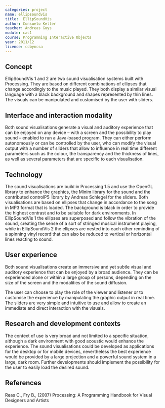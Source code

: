 ```yaml
---
categories: project
name: ellipsoundvis
title:  EllipSoundVis
author: Consuelo Keller
teacher: Andreas Guys
module: cas1
course: Programming Interactive Objects
year: 2011/12
licence: ccbyncsa
---
```


Concept
-------

EllipSoundVis 1 and 2 are two sound visualisation systems built with Processing. They are based on different combinations of ellipses that change accordingly to the music played. They both display a similar visual language with a black background and shapes represented by thin lines. The visuals can be manipulated and customised by the user with sliders.

Interface and interaction modality
----------------------------------

Both sound visualisations generate a visual and auditory experience that can be enjoyed on any device – with a screen and the possibility to play sound – enabled to run a Java-based program. They can either perform autonomously or can be controlled by the user, who can modify the visual output with a number of sliders that allow to influence in real time different parameters such as the colour, the transparency and the thickness of lines, as well as several parameters that are specific to each visualisation.

Technology
----------

The sound visualisations are build in Processing 1.5 and use the OpenGL library to enhance the graphics, the Minim library for the sound and the contributed controlP5 library by Andreas Schlegel for the sliders.
Both visualisations are based on ellipses that change in accordance to the song in MP3 format that is loaded. The background is black in order to provide the highest contrast and to be suitable for dark environments.
In EllipSoundVis 1 the ellipses are superposed and follow the vibration of the sound, creating the sense of a sort of stringed musical instrument playing, while in EllipSoundVis 2 the ellipses are nested into each other reminding of a spinning vinyl record that can also be reduced to vertical or horizontal lines reacting to sound.

User experience
---------------

Both sound visualisations create an immersive and yet subtle visual and auditory experience that can be enjoyed by a broad audience. They can be experienced alone or within a large group of persons, depending on the size of the screen and the modalities of the sound diffusion.

The user can choose to play the role of the viewer and listener or to customise the experience by manipulating the graphic output in real time. The sliders are very simple and intuitive to use and allow to create an immediate and direct interaction with the visuals.

Research and development contexts
---------------------------------

The context of use is very broad and not limited to a specific situation, although a dark environment with good acoustic would enhance the experience.
The sound visualisations could be developed as applications for the desktop or for mobile devices, nevertheless the best experience would be provided by a large projection and a powerful sound system in a large, dark room. Further developments should implement the possibility for the user to easily load the desired sound.

References
----------

Reas C., Fry B., (2007) Processing: A Programming Handbook for Visual Designers and Artists